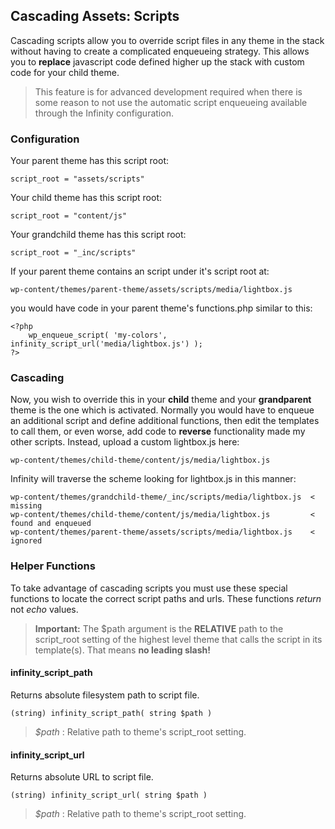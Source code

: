 ## Cascading Assets: Scripts

Cascading scripts allow you to override script files in any theme in the stack without
having to create a complicated enqueueing strategy. This allows you to **replace**
javascript code defined higher up the stack with custom code for your child theme.

> This feature is for advanced development required when there is some reason to not use
the automatic script enqueueing available through the Infinity configuration.

<ul class="infinity-docs-menu"></ul>

### Configuration

Your parent theme has this script root:

	script_root = "assets/scripts"

Your child theme has this script root:

	script_root = "content/js"

Your grandchild theme has this script root:

	script_root = "_inc/scripts"

If your parent theme contains an script under it's script root at:

	wp-content/themes/parent-theme/assets/scripts/media/lightbox.js

you would have code in your parent theme's functions.php similar to this:

	<?php
		wp_enqueue_script( 'my-colors', infinity_script_url('media/lightbox.js') );
	?>

### Cascading

Now, you wish to override this in your **child** theme and your **grandparent** theme is the
one which is activated. Normally you would have to enqueue an additional script and define
additional functions, then edit the templates to call them, or even worse, add code to **reverse**
functionality made my other scripts. Instead, upload a custom lightbox.js here:

	wp-content/themes/child-theme/content/js/media/lightbox.js

Infinity will traverse the scheme looking for lightbox.js in this manner:

	wp-content/themes/grandchild-theme/_inc/scripts/media/lightbox.js  < missing
	wp-content/themes/child-theme/content/js/media/lightbox.js         < found and enqueued
	wp-content/themes/parent-theme/assets/scripts/media/lightbox.js    < ignored

### Helper Functions

To take advantage of cascading scripts you must use these special functions
to locate the correct script paths and urls. These functions *return* not *echo* values.

> **Important:** The $path argument is the **RELATIVE** path to the script\_root setting
of the highest level theme that calls the script in its template(s). That means
**no leading slash!**

#### infinity\_script\_path

Returns absolute filesystem path to script file.

	(string) infinity_script_path( string $path )

> _$path_ : Relative path to theme's script\_root setting.

#### infinity\_script\_url

Returns absolute URL to script file.

	(string) infinity_script_url( string $path )

> _$path_ : Relative path to theme's script\_root setting.